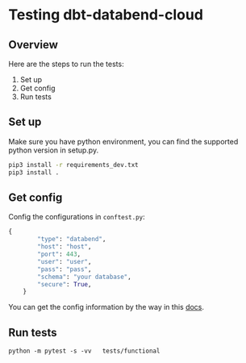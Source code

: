 # Testing dbt-databend-cloud

## Overview

Here are the steps to run the tests:
1. Set up
2. Get config
3. Run tests

## Set up

Make sure you have python environment, you can find the supported python version in setup.py.
```bash
pip3 install -r requirements_dev.txt
pip3 install .
```

## Get config
Config the configurations in `conftest.py`:

```python
{
        "type": "databend",
        "host": "host",
        "port": 443,
        "user": "user",
        "pass": "pass",
        "schema": "your database",
        "secure": True,
    }
```

You can get the config information by the way in this [docs](https://docs.databend.com/using-databend-cloud/warehouses/connecting-a-warehouse).

## Run tests

```shell
python -m pytest -s -vv   tests/functional
```
